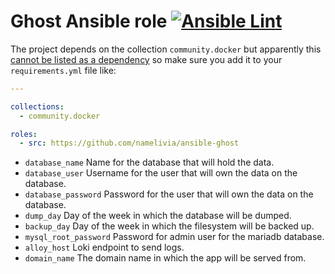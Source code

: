 # Ghost Ansible role [![Ansible Lint](https://github.com/namelivia/ansible-ghost/actions/workflows/ansible-lint.yml/badge.svg)](https://github.com/namelivia/ansible-ghost/actions/workflows/ansible-lint.yml)

The project depends on the collection `community.docker` but apparently this [cannot be listed as a dependency](https://github.com/ansible/ansible/issues/62847) so make sure you add it to your `requirements.yml` file like:

```yml
---

collections:
  - community.docker

roles:
  - src: https://github.com/namelivia/ansible-ghost
```

 - `database_name` Name for the database that will hold the data.
 - `database_user` Username for the user that will own the data on the database.
 - `database_password` Password for the user that will own the data on the database.
 - `dump_day` Day of the week in which the database will be dumped.
 - `backup_day` Day of the week in which the filesystem will be backed up.
 - `mysql_root_password` Password for admin user for the mariadb database.
 - `alloy_host` Loki endpoint to send logs.
 - `domain_name` The domain name in which the app will be served from.
